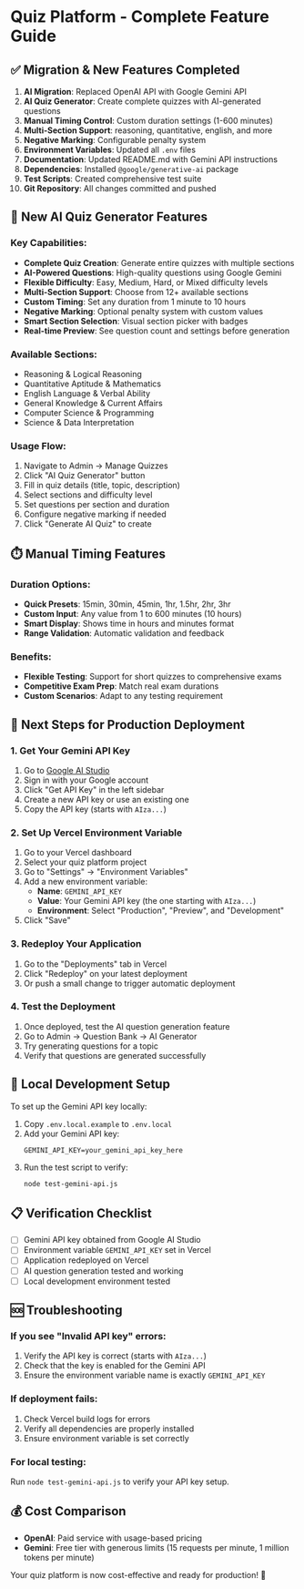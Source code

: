 # Quiz Platform - Complete Feature Guide

## ✅ Migration & New Features Completed

1. **AI Migration**: Replaced OpenAI API with Google Gemini API
2. **AI Quiz Generator**: Create complete quizzes with AI-generated questions
3. **Manual Timing Control**: Custom duration settings (1-600 minutes)
4. **Multi-Section Support**: reasoning, quantitative, english, and more
5. **Negative Marking**: Configurable penalty system
6. **Environment Variables**: Updated all `.env` files
7. **Documentation**: Updated README.md with Gemini API instructions
8. **Dependencies**: Installed `@google/generative-ai` package
9. **Test Scripts**: Created comprehensive test suite
10. **Git Repository**: All changes committed and pushed

## 🎯 New AI Quiz Generator Features

### Key Capabilities:
- **Complete Quiz Creation**: Generate entire quizzes with multiple sections
- **AI-Powered Questions**: High-quality questions using Google Gemini
- **Flexible Difficulty**: Easy, Medium, Hard, or Mixed difficulty levels
- **Multi-Section Support**: Choose from 12+ available sections
- **Custom Timing**: Set any duration from 1 minute to 10 hours
- **Negative Marking**: Optional penalty system with custom values
- **Smart Section Selection**: Visual section picker with badges
- **Real-time Preview**: See question count and settings before generation

### Available Sections:
- Reasoning & Logical Reasoning
- Quantitative Aptitude & Mathematics
- English Language & Verbal Ability
- General Knowledge & Current Affairs
- Computer Science & Programming
- Science & Data Interpretation

### Usage Flow:
1. Navigate to Admin → Manage Quizzes
2. Click "AI Quiz Generator" button
3. Fill in quiz details (title, topic, description)
4. Select sections and difficulty level
5. Set questions per section and duration
6. Configure negative marking if needed
7. Click "Generate AI Quiz" to create

## ⏱️ Manual Timing Features

### Duration Options:
- **Quick Presets**: 15min, 30min, 45min, 1hr, 1.5hr, 2hr, 3hr
- **Custom Input**: Any value from 1 to 600 minutes (10 hours)
- **Smart Display**: Shows time in hours and minutes format
- **Range Validation**: Automatic validation and feedback

### Benefits:
- **Flexible Testing**: Support for short quizzes to comprehensive exams
- **Competitive Exam Prep**: Match real exam durations
- **Custom Scenarios**: Adapt to any testing requirement

## 🚀 Next Steps for Production Deployment

### 1. Get Your Gemini API Key

1. Go to [Google AI Studio](https://aistudio.google.com/)
2. Sign in with your Google account
3. Click "Get API Key" in the left sidebar
4. Create a new API key or use an existing one
5. Copy the API key (starts with `AIza...`)

### 2. Set Up Vercel Environment Variable

1. Go to your Vercel dashboard
2. Select your quiz platform project
3. Go to "Settings" → "Environment Variables"
4. Add a new environment variable:
   - **Name**: `GEMINI_API_KEY`
   - **Value**: Your Gemini API key (the one starting with `AIza...`)
   - **Environment**: Select "Production", "Preview", and "Development"
5. Click "Save"

### 3. Redeploy Your Application

1. Go to the "Deployments" tab in Vercel
2. Click "Redeploy" on your latest deployment
3. Or push a small change to trigger automatic deployment

### 4. Test the Deployment

1. Once deployed, test the AI question generation feature
2. Go to Admin → Question Bank → AI Generator
3. Try generating questions for a topic
4. Verify that questions are generated successfully

## 🔧 Local Development Setup

To set up the Gemini API key locally:

1. Copy `.env.local.example` to `.env.local`
2. Add your Gemini API key:
   ```
   GEMINI_API_KEY=your_gemini_api_key_here
   ```
3. Run the test script to verify:
   ```bash
   node test-gemini-api.js
   ```

## 📋 Verification Checklist

- [ ] Gemini API key obtained from Google AI Studio
- [ ] Environment variable `GEMINI_API_KEY` set in Vercel
- [ ] Application redeployed on Vercel
- [ ] AI question generation tested and working
- [ ] Local development environment tested

## 🆘 Troubleshooting

### If you see "Invalid API key" errors:
1. Verify the API key is correct (starts with `AIza...`)
2. Check that the key is enabled for the Gemini API
3. Ensure the environment variable name is exactly `GEMINI_API_KEY`

### If deployment fails:
1. Check Vercel build logs for errors
2. Verify all dependencies are properly installed
3. Ensure environment variable is set correctly

### For local testing:
Run `node test-gemini-api.js` to verify your API key setup.

## 💰 Cost Comparison

- **OpenAI**: Paid service with usage-based pricing
- **Gemini**: Free tier with generous limits (15 requests per minute, 1 million tokens per minute)

Your quiz platform is now cost-effective and ready for production! 🎉

